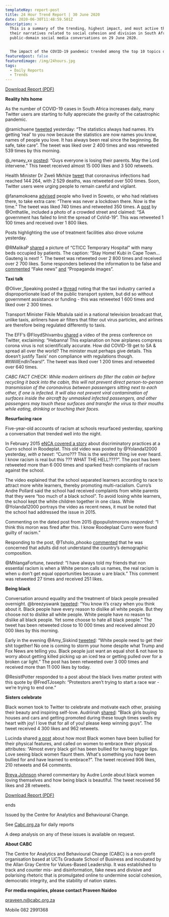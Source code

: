 ```yaml
---
templateKey: report-post
title: 24 Hour Trend Report | 30 June 2020
date: 2020-06-30T11:48:59.501Z
description: >
  This is a summary of the trending, highest impact, and most active themes and
  their narratives related to social cohesion and division in South African
  public-domain social media conversations on 29 June 2020.


  The impact of the COVID-19 pandemic trended among the top 10 topics of discussion yesterday. “Cape Town” also trended as mentions of the CTICC field hospital increased. The enforcement of lockdown laws around public transport is a growing narrative.
featuredpost: false
featuredimage: /img/24hours.jpg
tags:
  - Daily Reports
  - Trends
---
```

<a href="https://drive.google.com/u/0/uc?id=1LRhSMdATGhSshzHjp4onxDEk4pxO8bpV&export=download" target="blank">Download Report (PDF)</a>

**Reality hits home**

As the number of COVID-19 cases in South Africa increases daily, many Twitter users are starting to fully appreciate the gravity of the catastrophic pandemic.

@ramichuene [tweeted](https://twitter.com/ramichuene/status/1277494585837727744) yesterday: “The statistics always had names. It’s getting ‘real’ to you now because the statistics are now names you know, names of people you love. It has always been real since the beginning. Be safe, take care”. The tweet was liked over 2 400 times and was retweeted 539 times by this morning.

@_renaey_xx [posted](https://twitter.com/_renaey_xx/status/1277557615216791553): “Guys everyone is losing their parents. May the Lord intervene.” This tweet received almost 15 000 likes and 3 500 retweets.

Health Minister Dr Zweli Mkhize [tweet](https://twitter.com/DrZweliMkhize/status/1277692902962008064) that coronavirus infections had reached 144 264, with 2 529 deaths, was retweeted over 500 times. Soon, Twitter users were urging people to remain careful and vigilant.

@fanamokoena [advised](https://twitter.com/fanamokoena/status/1277198993458683904) people who lived in Soweto, or who had relatives there, to take extra care: “There was never a lockdown there. Now is the time.” The tweet was liked 740 times and retweeted 350 times. A [post](https://twitter.com/Onthatile__/status/1277513316345294849) by @Onthatile_ included a photo of a crowded street and claimed: “SA government has failed to limit the spread of CoVid-19”. This was retweeted 1 100 times and received over 1 800 likes.

Posts highlighting the use of treatment facilities also drove volume yesterday.

@RMalikaP [shared](https://twitter.com/RMalikaP/status/1277669516856758272) a picture of “CTICC Temporary Hospital” with many beds occupied by patients. The caption: “Stay Home! Kubi in Cape Town... Gauteng is next! “. The tweet was retweeted over 2 800 times and received over 2 700 likes. Some responders believed the information to be false and [commented](https://twitter.com/Safricansfirst/status/1277698929526800389) “Fake news” [and](https://twitter.com/Glen_Lurvchild/status/1277694011210444804) “Propaganda images”.

**Taxi talk**

@Oliver_Speaking posted a [thread](https://twitter.com/Oliver_Speaking/status/1277318192189378560) noting that the taxi industry carried a disproportionate load of the public transport system, but did so without government assistance or funding - this was retweeted 1 600 times and liked over 2 300 times.

Transport Minister Fikile Mbalula said in a national television broadcast that, unlike taxis, airliners have air filters that filter out virus particles, and airlines are therefore being regulated differently to taxis.

The EFF’s @FloydShivambu [shared](https://twitter.com/FloydShivambu/status/1277643469826207746) a video of the press conference on Twitter, exclaiming: “Hebanna! This explanation on how airplanes compress corona virus is not scientifically accurate. How did COVID-19 get to SA & spread all over the world? The minister must perhaps give details. This doesn’t justify Taxis’ non compliance with regulations though. #ItWillEndInTears!”. The tweet was liked over 1 200 times and retweeted over 640 times.

*CABC FACT CHECK: While modern airliners do filter the cabin air before recycling it back into the cabin, this will not prevent direct person-to-person transmission of the coronavirus between passengers sitting next to each other, if one is infected. It will also not prevent viral contamination of surfaces inside the aircraft by unmasked infected passengers, and other passengers may touch these surfaces and transfer the virus to their mouths while eating, drinking or touching their faces.*

**Resurfacing race**

Five-year-old accounts of racism at schools resurfaced yesterday, sparking a conversation that trended well into the night.

In February 2015 [eNCA covered a story](https://www.youtube.com/watch?v=RvhB6iwTUZc) about discriminatory practices at a Curro school in Roodeplat. This old video was posted by @Yolanda12000 yesterday, *with a tweet*: “Curro??? This is the weirdest thing ive ever heard. I know racism is real but this ??? WHAT THE HELL????”. The post has been retweeted more than 6 000 times and sparked fresh complaints of racism against the school.

The video explained that the school separated learners according to race to attract more white learners, thereby promoting multi-racialism. Curro’s Andre Pollard said the school had received complaints from white parents that they were “too much of a black school”. To avoid losing white learners, the school kept the white children together in one class. While @Yolanda12000 portrays the video as recent news, it must be noted that the school had addressed the issue in 2015.

Commenting on the dated post from 2015 @populistmorons *responded:* “I think this moron was fired after this. I know Roodeplaat Curro were found guilty of racism.”

Responding to the post, @Tsholo_phooko [commented](https://twitter.com/tsholo_phooko/status/1277554722468233216) that he was concerned that adults did not understand the country’s demographic composition.

@MhlangaFortune, *tweeted:* “I have always told my friends that non essential racism is when a White person calls us names, the real racism is when u don't get equal opportunities because u are black.” This comment was retweeted 27 times and received 251 likes.

**Being black**

Conversation around equality and the treatment of black people prevailed overnight. @breezyswank [tweeted](https://twitter.com/breezyswank/status/1276830944675143682): “You know it’s crazy when you think about it. Black people have every reason to dislike all white people. But they choose not to dislike all white people. White people have no reason to dislike all black people. Yet some choose to hate all black people.” The tweet has been retweeted close to 10 000 times and received almost 20 000 likes by this morning.

Early in the evening @Amy_Siskind [tweeted](https://twitter.com/Amy_Siskind/status/1277637963900506114): “White people need to get their shit together! No one is coming to storm your home despite what Trump and Fox News are telling you. Black people just want an equal shot & not have to worry about getting killed picking up an iced tea or getting pulled over for a broken car light.” The post has been retweeted over 3 000 times and received more than 11 000 likes by today.

@ResistPotter responded to a post about the black lives matter protest with this quote by @FredTJoseph: “Protestors aren’t trying to start a race war - we’re trying to end one.”

**Sisters celebrate**

Black women took to Twitter to celebrate and motivate each other, praising their beauty and inspiring self-love. Audriinah [shared](https://twitter.com/Audriinah_/status/1277340269927632896): “Black girls buying houses and cars and getting promoted during these tough times swells my heart with joy! I love that for all of you! please keep winning guys”. The tweet received 4 300 likes and 962 retweets.

Lucinda shared [a post](https://twitter.com/Tazanna_Sandra/status/1277462353462861824) about how most Black women have been bullied for their physical features, and called on women to embrace their physical attributes: “Almost every black girl has been bullied for having bigger lips. Love seeing black women flaunt them. What's something you have been bullied for and have learned to embrace?”. The tweet received 906 likes, 210 retweets and 64 comments.

[Breya Johnson](https://twitter.com/TheBlackLayers/status/1277710362805182464) shared commentary by Audre Lorde about black women loving themselves and how being black is beautiful. The tweet received 56 likes and 28 retweets.

<a href="https://drive.google.com/u/0/uc?id=1LRhSMdATGhSshzHjp4onxDEk4pxO8bpV&export=download" target="blank">Download Report (PDF)</a>

ends

Issued by the Centre for Analytics and Behavioural Change.

See [Cabc.org.za](http://cabc.org.za/) for daily reports

A deep analysis on any of these issues is available on request.

**About CABC**

The Centre for Analytics and Behavioural Change (CABC) is a non-profit organisation based at UCTs Graduate School of Business and incubated by the Allan Gray Centre for Values-Based Leadership. It was established to track and counter mis- and disinformation, fake news and divisive and polarising rhetoric that is promulgated online to undermine social cohesion, democratic integrity, and the stability of nation states.

**For media enquiries, please contact Praveen Naidoo**

[praveen.n@cabc.org.za](mailto:praveennaidoo123@gmail.com)

Mobile 082 2991368
